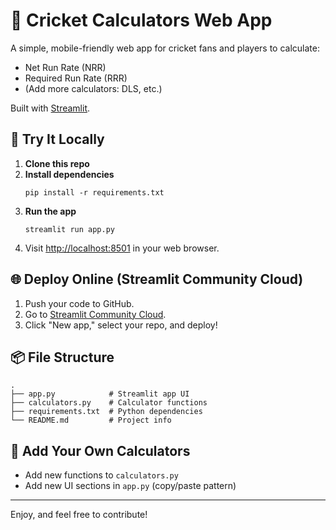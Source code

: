 # 🏏 Cricket Calculators Web App

A simple, mobile-friendly web app for cricket fans and players to calculate:
- Net Run Rate (NRR)
- Required Run Rate (RRR)
- (Add more calculators: DLS, etc.)

Built with [Streamlit](https://streamlit.io/).

## 🚀 Try It Locally

1. **Clone this repo**
2. **Install dependencies**
   ```
   pip install -r requirements.txt
   ```
3. **Run the app**
   ```
   streamlit run app.py
   ```
4. Visit [http://localhost:8501](http://localhost:8501) in your web browser.

## 🌐 Deploy Online (Streamlit Community Cloud)

1. Push your code to GitHub.
2. Go to [Streamlit Community Cloud](https://streamlit.io/cloud).
3. Click "New app," select your repo, and deploy!

## 📦 File Structure

```
.
├── app.py            # Streamlit app UI
├── calculators.py    # Calculator functions
├── requirements.txt  # Python dependencies
└── README.md         # Project info
```

## 📝 Add Your Own Calculators

- Add new functions to `calculators.py`
- Add new UI sections in `app.py` (copy/paste pattern)

---

Enjoy, and feel free to contribute!
